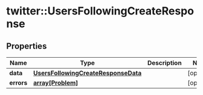 # twitter::UsersFollowingCreateResponse


## Properties
Name | Type | Description | Notes
------------ | ------------- | ------------- | -------------
**data** | [**UsersFollowingCreateResponseData**](UsersFollowingCreateResponse_data.md) |  | [optional] 
**errors** | [**array[Problem]**](Problem.md) |  | [optional] 


